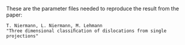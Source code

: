 These are the parameter files needed to reproduce the result from the paper:

    T. Niermann, L. Niermann, M. Lehmann
    "Three dimensional classiﬁcation of dislocations from single projections"
    
